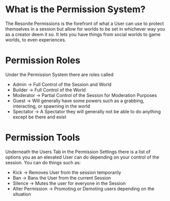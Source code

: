 <languages/>

# What is the Permission System?

The Resonite Permissions is the forefront of what a User can use to
protect themselves in a session but allow for worlds to be set in
whichever way you as a creator deem it so. It lets you have things from
social worlds to game worlds, to even experiences.

# Permission Roles

Under the Permission System there are roles called

-   Admin -> Full Control of the Session and World
-   Builder -> Full Control of the World
-   Moderator -> Partial Control of the Session for Moderation Purposes
-   Guest -> Will generally have some powers such as a grabbing,
    interacting, or spawning in the world
-   Spectator -> A Spectator they will generally not be able to do
    anything except be there and exist

# Permission Tools

Underneath the Users Tab in the Permission Settings there is a list of
options you as an elevated User can do depending on your control of the
session. You can do things such as:

-   Kick -> Removes User from the session temporarily
-   Ban -> Bans the User from the current Session
-   Silence -> Mutes the user for everyone in the Session
-   Alter Permission -> Promoting or Demoting users depending on the
    situation